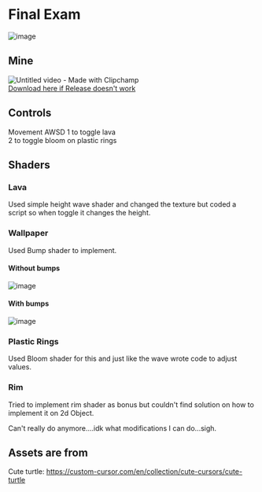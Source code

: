 # Final Exam
![image](https://user-images.githubusercontent.com/19291090/233713223-e539b58c-9529-4e6b-bfd3-15e1bd894145.png)  
## Mine  
![Untitled video - Made with Clipchamp](https://user-images.githubusercontent.com/19291090/233714135-a1bc86e1-9b76-46e7-bb60-903987b3b3a2.gif)  
[Download here if Release doesn't work](https://github.com/JayceLovell/Computer-Graphics-Activites-and-Lab/releases/download/Final/Final.zip)
## Controls
Movement AWSD
1 to toggle lava  
2 to toggle bloom on plastic rings
## Shaders  
### Lava  
Used simple height wave shader and changed the texture but coded a script so when toggle it changes the height.  

### Wallpaper
Used  Bump shader to implement.
#### Without bumps
![image](https://user-images.githubusercontent.com/19291090/233717810-aebab49f-44f0-44fc-87c0-d00c582dbeb8.png)  
#### With bumps
![image](https://user-images.githubusercontent.com/19291090/233717637-ffc91a3d-5731-4923-89d2-cc6e2f3d76c1.png)
  

### Plastic Rings
Used Bloom shader for this and just like the wave wrote code to adjust values.

### Rim
Tried to implement rim shader as bonus but couldn't find solution on how to implement it on 2d Object.  

Can't really do anymore....idk what modifications I can do...sigh.  

## Assets are from
Cute turtle: https://custom-cursor.com/en/collection/cute-cursors/cute-turtle
